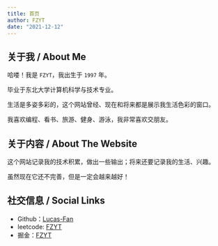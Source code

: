 ```yaml
---
title: 首页
author: FZYT
date: "2021-12-12"
---
```


## 关于我 / About Me

哈喽！我是 `FZYT`，我出生于 `1997` 年。

毕业于东北大学计算机科学与技术专业。

生活是多姿多彩的，这个网站曾经、现在和将来都是展示我生活色彩的窗口。

我喜欢编程、看书、旅游、健身、游泳，我非常喜欢交朋友。

## 关于内容 / About The Website

这个网站记录我的技术积累，做出一些输出；将来还要记录我的生活、兴趣。

虽然现在它还不完善，但是一定会越来越好！

## 社交信息 / Social Links

- Github：[Lucas-Fan](https://github.com/Lucas-Fan)
- leetcode: [FZYT](https://leetcode-cn.com/u/fzyt/)
- 掘金：[FZYT](https://juejin.cn/user/2445780921092296)

<Vssue :title="$title" />
